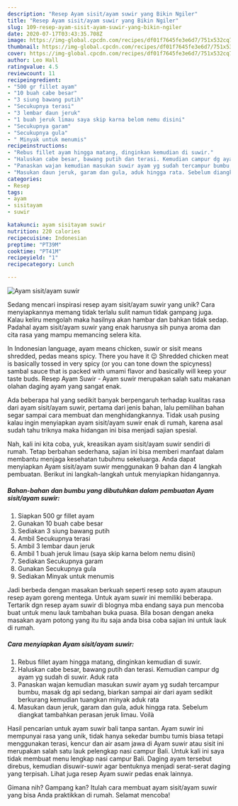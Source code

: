 ```yaml
---
description: "Resep Ayam sisit/ayam suwir yang Bikin Ngiler"
title: "Resep Ayam sisit/ayam suwir yang Bikin Ngiler"
slug: 109-resep-ayam-sisit-ayam-suwir-yang-bikin-ngiler
date: 2020-07-17T03:43:35.708Z
image: https://img-global.cpcdn.com/recipes/df01f7645fe3e6d7/751x532cq70/ayam-sisitayam-suwir-foto-resep-utama.jpg
thumbnail: https://img-global.cpcdn.com/recipes/df01f7645fe3e6d7/751x532cq70/ayam-sisitayam-suwir-foto-resep-utama.jpg
cover: https://img-global.cpcdn.com/recipes/df01f7645fe3e6d7/751x532cq70/ayam-sisitayam-suwir-foto-resep-utama.jpg
author: Leo Hall
ratingvalue: 4.5
reviewcount: 11
recipeingredient:
- "500 gr fillet ayam"
- "10 buah cabe besar"
- "3 siung bawang putih"
- "Secukupnya terasi"
- "3 lembar daun jeruk"
- "1 buah jeruk limau saya skip karna belom nemu disini"
- "Secukupnya garam"
- "Secukupnya gula"
- " Minyak untuk menumis"
recipeinstructions:
- "Rebus fillet ayam hingga matang, dinginkan kemudian di suwir."
- "Haluskan cabe besar, bawang putih dan terasi. Kemudian campur dg ayam yg sudah di suwir. Aduk rata"
- "Panaskan wajan kemudian masukan suwir ayam yg sudah tercampur bumbu, masak dg api sedang, biarkan sampai air dari ayam sedikit berkurang kemudian tuangkan minyak aduk rata"
- "Masukan daun jeruk, garam dan gula, aduk hingga rata. Sebelum diangkat tambahkan perasan jeruk limau. Voilà"
categories:
- Resep
tags:
- ayam
- sisitayam
- suwir

katakunci: ayam sisitayam suwir 
nutrition: 220 calories
recipecuisine: Indonesian
preptime: "PT39M"
cooktime: "PT41M"
recipeyield: "1"
recipecategory: Lunch

---
```



![Ayam sisit/ayam suwir](https://img-global.cpcdn.com/recipes/df01f7645fe3e6d7/751x532cq70/ayam-sisitayam-suwir-foto-resep-utama.jpg)

Sedang mencari inspirasi resep ayam sisit/ayam suwir yang unik? Cara menyiapkannya memang tidak terlalu sulit namun tidak gampang juga. Kalau keliru mengolah maka hasilnya akan hambar dan bahkan tidak sedap. Padahal ayam sisit/ayam suwir yang enak harusnya sih punya aroma dan cita rasa yang mampu memancing selera kita.

In Indonesian language, ayam means chicken, suwir or sisit means shredded, pedas means spicy. There you have it 😉 Shredded chicken meat is basically tossed in very spicy (or you can tone down the spicyness) sambal sauce that is packed with umami flavor and basically will keep your taste buds. Resep Ayam Suwir - Ayam suwir merupakan salah satu makanan olahan daging ayam yang sangat enak.

Ada beberapa hal yang sedikit banyak berpengaruh terhadap kualitas rasa dari ayam sisit/ayam suwir, pertama dari jenis bahan, lalu pemilihan bahan segar sampai cara membuat dan menghidangkannya. Tidak usah pusing kalau ingin menyiapkan ayam sisit/ayam suwir enak di rumah, karena asal sudah tahu triknya maka hidangan ini bisa menjadi sajian spesial.


Nah, kali ini kita coba, yuk, kreasikan ayam sisit/ayam suwir sendiri di rumah. Tetap berbahan sederhana, sajian ini bisa memberi manfaat dalam membantu menjaga kesehatan tubuhmu sekeluarga. Anda dapat menyiapkan Ayam sisit/ayam suwir menggunakan 9 bahan dan 4 langkah pembuatan. Berikut ini langkah-langkah untuk menyiapkan hidangannya.

<!--inarticleads1-->

##### Bahan-bahan dan bumbu yang dibutuhkan dalam pembuatan Ayam sisit/ayam suwir:

1. Siapkan 500 gr fillet ayam
1. Gunakan 10 buah cabe besar
1. Sediakan 3 siung bawang putih
1. Ambil Secukupnya terasi
1. Ambil 3 lembar daun jeruk
1. Ambil 1 buah jeruk limau (saya skip karna belom nemu disini)
1. Sediakan Secukupnya garam
1. Gunakan Secukupnya gula
1. Sediakan  Minyak untuk menumis


Jadi berbeda dengan masakan berkuah seperti resep soto ayam ataupun resep ayam goreng mentega. Untuk ayam suwir ini memiliki beberapa. Tertarik dgn resep ayam suwir di blognya mba endang saya pun mencoba buat untuk menu lauk tambahan buka puasa. Bila bosan dengan aneka masakan ayam potong yang itu itu saja anda bisa coba sajian ini untuk lauk di rumah. 

<!--inarticleads2-->

##### Cara menyiapkan Ayam sisit/ayam suwir:

1. Rebus fillet ayam hingga matang, dinginkan kemudian di suwir.
1. Haluskan cabe besar, bawang putih dan terasi. Kemudian campur dg ayam yg sudah di suwir. Aduk rata
1. Panaskan wajan kemudian masukan suwir ayam yg sudah tercampur bumbu, masak dg api sedang, biarkan sampai air dari ayam sedikit berkurang kemudian tuangkan minyak aduk rata
1. Masukan daun jeruk, garam dan gula, aduk hingga rata. Sebelum diangkat tambahkan perasan jeruk limau. Voilà


Hasil pencarian untuk ayam suwir bali tanpa santan. Ayam suwir ini mempunyai rasa yang unik, tidak hanya sekedar bumbu tumis biasa tetapi menggunakan terasi, kencur dan air asam jawa di Ayam suwir atau sisit ini merupakan salah satu lauk pelengkap nasi campur Bali. Untuk kali ini saya tidak membuat menu lengkap nasi campur Bali. Daging ayam tersebut direbus, kemudian disuwir-suwir agar bentuknya menjadi serat-serat daging yang terpisah. Lihat juga resep Ayam suwir pedas enak lainnya. 

Gimana nih? Gampang kan? Itulah cara membuat ayam sisit/ayam suwir yang bisa Anda praktikkan di rumah. Selamat mencoba!
